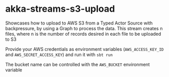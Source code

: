 # akka-streams-s3-upload

Showcases how to upload to AWS S3 from a Typed Actor Source with backpressure, by using a Graph to process the data.
This stream creates n files, where n is the number of records desired in each file to be uploaded to S3

Provide your AWS credentials as environment variables (`AWS_ACCESS_KEY_ID` and `AWS_SECRET_ACCESS_KEY`) and run it with `sbt run`

The bucket name can be controlled with the `AWS_BUCKET` environment variable
